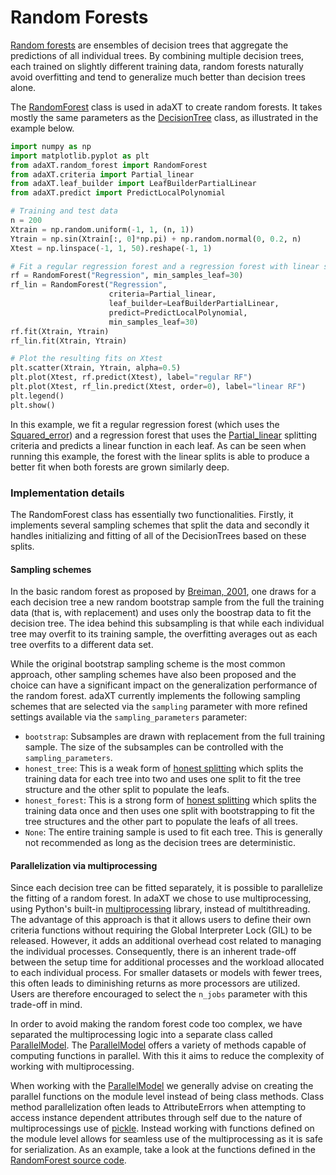 # Random Forests

[Random forests](https://en.wikipedia.org/wiki/Random_forest) are ensembles of
decision trees that aggregate the predictions of all individual trees. By
combining multiple decision trees, each trained on slightly different training
data, random forests naturally avoid overfitting and tend to generalize much
better than decision trees alone.

The [RandomForest](../api_docs/RandomForest.md) class is used in adaXT to create
random forests. It takes mostly the same parameters as the
[DecisionTree](../api_docs/DecisionTree.md) class, as illustrated in the
example below.

```python
import numpy as np
import matplotlib.pyplot as plt
from adaXT.random_forest import RandomForest
from adaXT.criteria import Partial_linear
from adaXT.leaf_builder import LeafBuilderPartialLinear
from adaXT.predict import PredictLocalPolynomial

# Training and test data
n = 200
Xtrain = np.random.uniform(-1, 1, (n, 1))
Ytrain = np.sin(Xtrain[:, 0]*np.pi) + np.random.normal(0, 0.2, n)
Xtest = np.linspace(-1, 1, 50).reshape(-1, 1)

# Fit a regular regression forest and a regression forest with linear splits
rf = RandomForest("Regression", min_samples_leaf=30)
rf_lin = RandomForest("Regression",
                      criteria=Partial_linear,
                      leaf_builder=LeafBuilderPartialLinear,
                      predict=PredictLocalPolynomial,
                      min_samples_leaf=30)
rf.fit(Xtrain, Ytrain)
rf_lin.fit(Xtrain, Ytrain)

# Plot the resulting fits on Xtest
plt.scatter(Xtrain, Ytrain, alpha=0.5)
plt.plot(Xtest, rf.predict(Xtest), label="regular RF")
plt.plot(Xtest, rf_lin.predict(Xtest, order=0), label="linear RF")
plt.legend()
plt.show()
```

In this example, we fit a regular regression forest (which uses the
[Squared_error](../api_docs/Criteria.md)) and a regression forest that uses the
[Partial_linear](../api_docs/Criteria.md) splitting criteria and predicts a
linear function in each leaf. As can be seen when running this example, the
forest with the linear splits is able to produce a better fit when both forests
are grown similarly deep.

### Implementation details

The RandomForest class has essentially two functionalities. Firstly, it
implements several sampling schemes that split the data and secondly it handles
initializing and fitting of all of the DecisionTrees based on these splits.

#### Sampling schemes

In the basic random forest as proposed by
[Breiman, 2001](https://doi.org/10.1023/A:1010933404324), one draws for a each
decision tree a new random bootstrap sample from the full the training data
(that is, with replacement) and uses only the boostrap data to fit the decision
tree. The idea behind this subsampling is that while each individual tree may
overfit to its training sample, the overfitting averages out as each tree
overfits to a different data set.

While the original bootstrap sampling scheme is the most common approach, other
sampling schemes have also been proposed and the choice can have a significant
impact on the generalization performance of the random forest. adaXT currently
implements the following sampling schemes that are selected via the `sampling`
parameter with more refined settings available via the `sampling_parameters`
parameter:

- `bootstrap`: Subsamples are drawn with replacement from the full training
  sample. The size of the subsamples can be controlled with the
  `sampling_parameters`.
- `honest_tree`: This is a weak form of [honest splitting](honest_splitting.md)
  which splits the training data for each tree into two and uses one split to
  fit the tree structure and the other split to populate the leafs.
- `honest_forest`: This is a strong form of
  [honest splitting](honest_splitting.md) which splits the training data once
  and then uses one split with bootstrapping to fit the tree structures and the
  other part to populate the leafs of all trees.
- `None`: The entire training sample is used to fit each tree. This is generally
  not recommended as long as the decision trees are deterministic.

#### Parallelization via multiprocessing

Since each decision tree can be fitted separately, it is possible to parallelize
the fitting of a random forest. In adaXT we chose to use multiprocessing, using
Python's built-in
[multiprocessing](https://docs.python.org/3/library/multiprocessing.html)
library, instead of multithreading. The advantage of this approach is that it
allows users to define their own criteria functions without requiring the Global
Interpreter Lock (GIL) to be released. However, it adds an additional overhead
cost related to managing the individual processes. Consequently, there is an
inherent trade-off between the setup time for additional processes and the
workload allocated to each individual process. For smaller datasets or models
with fewer trees, this often leads to diminishing returns as more processors are
utilized. Users are therefore encouraged to select the `n_jobs` parameter with
this trade-off in mind.

In order to avoid making the random forest code too complex, we have separated
the multiprocessing logic into a separate class called
[ParallelModel](../api_docs/Parallel.md#adaXT.parallel.ParallelModel). The
[ParallelModel](../api_docs/Parallel.md#adaXT.parallel.ParallelModel) offers a variety of
methods capable of computing functions in parallel. With this it aims to reduce
the complexity of working with multiprocessing.

When working with the [ParallelModel](../api_docs/Parallel.md#adaXT.parallel.ParallelModel)
we generally advise on creating the parallel functions on the module level
instead of being class methods. Class method parallelization often leads to
AttributeErrors when attempting to access instance dependent attributes through
self due to the nature of multiprocessings use of
[pickle](https://docs.python.org/3/library/pickle.html). Instead working with
functions defined on the module level allows for seamless use of the
multiprocessing as it is safe for serialization. As an example, take a look at 
the functions defined in the [RandomForest source
code](https://github.com/NiklasPfister/adaXT/blob/main/src/adaXT/random_forest/random_forest.py).
